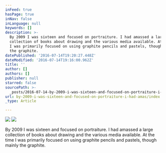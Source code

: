 ```yaml
---
inFeed: true
hasPage: true
inNav: false
inLanguage: null
keywords: []
description: >-
  By 2009 I was sixteen and focused on portraiture. I had amassed a large
  collection of books about drawing and the various media available. At the time
  I was primarily focused on using graphite pencils and pastels, though mainly
  the graphite. 
datePublished: '2016-07-14T19:20:27.448Z'
dateModified: '2016-07-14T19:16:00.962Z'
title: ''
author: []
authors: []
publisher: null
starred: false
sourcePath: >-
  _posts/2016-07-14-by-2009-i-was-sixteen-and-focused-on-portraiture-i-had-amas.md
url: by-2009-i-was-sixteen-and-focused-on-portraiture-i-had-amas/index.html
_type: Article

---
```

![](https://the-grid-user-content.s3-us-west-2.amazonaws.com/2b681af9-121c-4baa-a7cd-c4c350643a4a.jpg)
![](https://the-grid-user-content.s3-us-west-2.amazonaws.com/df0f79ee-26e8-45d1-a2b6-609e9e555f9a.jpg)

By 2009 I was sixteen and focused on portraiture. I had amassed a large collection of books about drawing and the various media available. At the time I was primarily focused on using graphite pencils and pastels, though mainly the graphite.